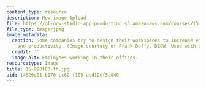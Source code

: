 ```yaml
---
content_type: resource
description: New image Upload
file: https://ol-ocw-studio-app-production.s3.amazonaws.com/courses/15-990-architecture-and-communication-in-organizations-fall-2003/14826d01b170cc62f105acd12ef5a040_15-990f03-th.jpg
file_type: image/jpeg
image_metadata:
  caption: Some companies try to design their workspaces to increase employee communication
    and productivity. (Image courtesy of Frank Duffy, DEGW. Used with permission.)
  credit: ''
  image-alt: Employees working in their offices.
resourcetype: Image
title: 15-990f03-th.jpg
uid: 14826d01-b170-cc62-f105-acd12ef5a040
---
```

